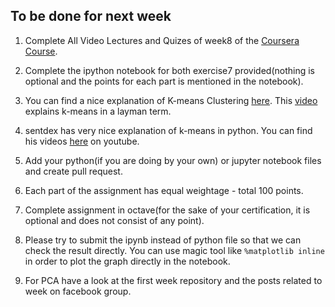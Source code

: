 ## To be done for next week

1. Complete All Video Lectures and Quizes of week8 of the [Coursera Course](https://www.coursera.org/learn/machine-learning).

2. Complete the ipython notebook for both exercise7 provided(nothing is optional and the points for each part is mentioned in the notebook).

3. You can find a nice explanation of K-means Clustering [here](https://towardsdatascience.com/understanding-k-means-clustering-in-machine-learning-6a6e67336aa1). This [video](https://youtu.be/4b5d3muPQmA) explains k-means in a layman term. 

4. sentdex has very nice explanation of k-means in python. You can find his videos [here](https://youtu.be/HRoeYblYhkg) on youtube.

5. Add your python(if you are doing by your own) or jupyter notebook files and create pull request.

6. Each part of the assignment has equal weightage - total 100 points.

7. Complete assignment in octave(for the sake of your certification, it is optional and does not consist of any point).

8. Please try to submit the ipynb instead of python file so that we can check the result directly. You can use magic tool like `%matplotlib inline` in order to plot the graph directly in the notebook.

9. For PCA have a look at the first week repository and the posts related to week on facebook group.

